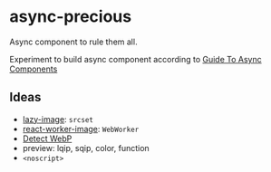 # async-precious

Async component to rule them all.

Experiment to build async component according to [Guide To Async Components](https://github.com/stereobooster/guide-to-async-components)

## Ideas

- [lazy-image](https://meowni.ca/lazy-image/): `srcset`
- [react-worker-image](https://github.com/nitish24p/react-worker-image/blob/master/lib/ImageWorker.js): `WebWorker`
- [Detect WebP](https://gist.github.com/jakearchibald/6c43d5c454bc8f48f83d8471f45698fa)
- preview: lqip, sqip, color, function
- `<noscript>`
